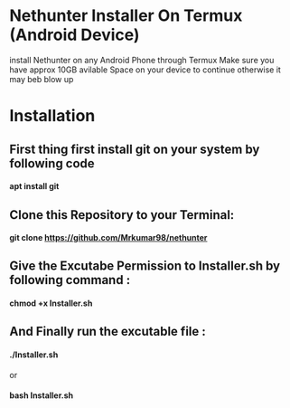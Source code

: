 # Nethunter Installer On Termux (Android Device)
install Nethunter on any Android Phone through Termux
Make sure you have approx 10GB avilable Space on your device to continue otherwise it  may beb blow up 
# Installation
## First thing first install git on your system by following code

#### apt install git

## Clone this Repository to your Terminal:
#### git clone https://github.com/Mrkumar98/nethunter

## Give the Excutabe Permission to Installer.sh by following command :

#### chmod +x Installer.sh

## And Finally run the excutable file :

#### ./Installer.sh
or 
#### bash Installer.sh
